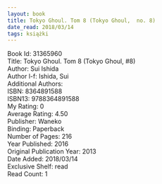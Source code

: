 ```yaml
---
layout: book
title: Tokyo Ghoul. Tom 8 (Tokyo Ghoul,  no. 8)
date_read: 2018/03/14
tags: książki
---
```


Book Id: 31365960<br />
Title: Tokyo Ghoul. Tom 8 (Tokyo Ghoul, #8)<br />
Author: Sui Ishida<br />
Author l-f: Ishida, Sui<br />
Additional Authors: <br />
ISBN: 8364891588<br />
ISBN13: 9788364891588<br />
My Rating: 0<br />
Average Rating: 4.50<br />
Publisher: Waneko<br />
Binding: Paperback<br />
Number of Pages: 216<br />
Year Published: 2016<br />
Original Publication Year: 2013<br />
Date Added: 2018/03/14<br />
Exclusive Shelf: read<br />
Read Count: 1<br />


